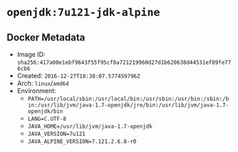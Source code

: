 # `openjdk:7u121-jdk-alpine`

## Docker Metadata

- Image ID: `sha256:417a00e1ebf9643f55f95cf8a721219960d27d1b620638d44531ef89fe776cb6`
- Created: `2016-12-27T18:38:07.577459796Z`
- Arch: `linux`/`amd64`
- Environment:
  - `PATH=/usr/local/sbin:/usr/local/bin:/usr/sbin:/usr/bin:/sbin:/bin:/usr/lib/jvm/java-1.7-openjdk/jre/bin:/usr/lib/jvm/java-1.7-openjdk/bin`
  - `LANG=C.UTF-8`
  - `JAVA_HOME=/usr/lib/jvm/java-1.7-openjdk`
  - `JAVA_VERSION=7u121`
  - `JAVA_ALPINE_VERSION=7.121.2.6.8-r0`
